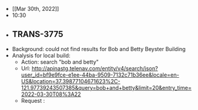 - [[Mar 30th, 2022]]
- 10:30
- ## TRANS-3775
- Background: could not find results for Bob and Betty Beyster Building
- Analysis for local build:
	- Action: search "bob and betty"
	- Url: http://apinastg.telenav.com/entity/v4/search/json?user_id=bf9e9fce-e1ee-44ba-9509-7132c71b36ee&locale=en-US&location=37.39877104671623%2C-121.97739243507385&query=bob+and+betty&limit=20&entry_time=2022-03-30T08%3A22
	- Request :